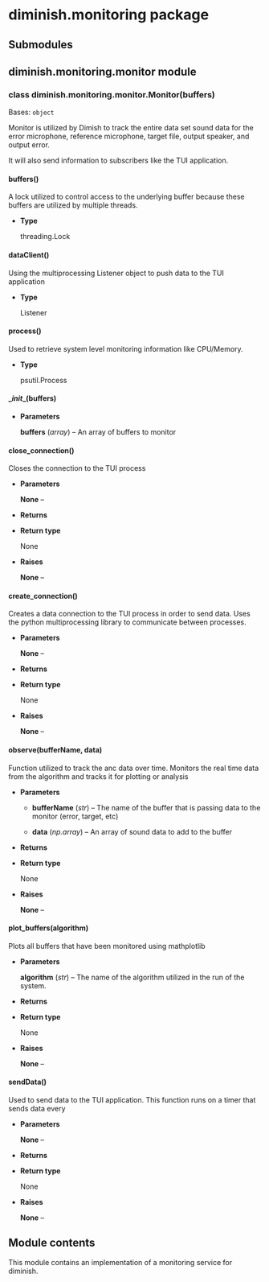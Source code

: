# diminish.monitoring package

## Submodules

## diminish.monitoring.monitor module


### class diminish.monitoring.monitor.Monitor(buffers)
Bases: `object`

Monitor is utilized by Dimish to track the entire data set sound data for the
error microphone, reference microphone, target file, output speaker, and output error.

It will also send information to subscribers like the TUI application.


#### buffers()
A lock utilized to control access to the underlying buffer because these buffers are utilized by multiple threads.


* **Type**

    threading.Lock



#### dataClient()
Using the multiprocessing Listener object to push data to the TUI application


* **Type**

    Listener



#### process()
Used to retrieve system level monitoring information like CPU/Memory.


* **Type**

    psutil.Process



#### \__init__(buffers)

* **Parameters**

    **buffers** (*array*) – An array of buffers to monitor



#### close_connection()
Closes the connection to the TUI process


* **Parameters**

    **None** – 



* **Returns**

    


* **Return type**

    None



* **Raises**

    **None** – 



#### create_connection()
Creates a data connection to the TUI process in order to send data.
Uses the python multiprocessing library to communicate between processes.


* **Parameters**

    **None** – 



* **Returns**

    


* **Return type**

    None



* **Raises**

    **None** – 



#### observe(bufferName, data)
Function utilized to track the anc data over time. Monitors the real time data from the algorithm and tracks it for
plotting or analysis


* **Parameters**

    
    * **bufferName** (*str*) – The name of the buffer that is passing data to the monitor (error, target, etc)


    * **data** (*np.array*) – An array of sound data to add to the buffer



* **Returns**

    


* **Return type**

    None



* **Raises**

    **None** – 



#### plot_buffers(algorithm)
Plots all buffers that have been monitored using mathplotlib


* **Parameters**

    **algorithm** (*str*) – The name of the algorithm utilized in the run of the system.



* **Returns**

    


* **Return type**

    None



* **Raises**

    **None** – 



#### sendData()
Used to send data to the TUI application. This function runs on a timer that sends data
every <guiRefreshTimer>


* **Parameters**

    **None** – 



* **Returns**

    


* **Return type**

    None



* **Raises**

    **None** – 


## Module contents

This module contains an implementation of a monitoring service for diminish.
